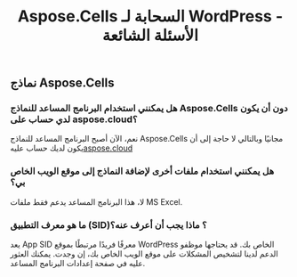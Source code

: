 ﻿---
title: Aspose.Cells السحابة لـ WordPress - الأسئلة الشائعة
second_title: Aspose.Cells Cloud Documen
type: docs
url: /ar/aspose-cells-cloud-for-wordpress-faqs/
description: Aspose.Cells تدعم السحابة Excel لإنشاء وتحويل ودمج وتقسيم وحماية وتشغيل الكائن الداخلي وما إلى ذلك
weight: 40
---
## نماذج Aspose.Cells
### هل يمكنني استخدام البرنامج المساعد للنماذج Aspose.Cells دون أن يكون لدي حساب على aspose.cloud؟
 نعم، الآن أصبح البرنامج المساعد للنماذج Aspose.Cells مجانيًا وبالتالي لا حاجة إلى أن يكون لديك حساب عليه[aspose.cloud](https://www.aspose.cloud/)
### هل يمكنني استخدام ملفات أخرى لإضافة النماذج إلى موقع الويب الخاص بي؟
لا، هذا البرنامج المساعد يدعم فقط ملفات MS Excel.
### ما هو معرف التطبيق (SID)؟ ماذا يجب أن أعرف عنه؟
يعد App SID معرفًا فريدًا مرتبطًا بموقع WordPress الخاص بك. قد يحتاجها موظفو الدعم لدينا لتشخيص المشكلات على موقع الويب الخاص بك، إن وجدت. يمكنك العثور عليه في صفحة إعدادات البرنامج المساعد.
